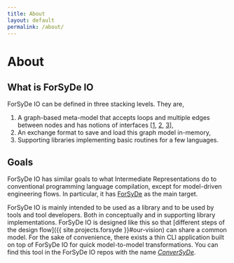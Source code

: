 ```yaml
---
title: About
layout: default
permalink: /about/
---
```


# About

## What is ForSyDe IO

ForSyDe IO can be defined in three stacking levels. They are,
  1. A graph-based meta-model that accepts loops and multiple edges between nodes 
     and has notions of interfaces [[1](https://en.wikipedia.org/wiki/Multigraph), [2](https://www.merriam-webster.com/dictionary/pseudograph),
     [3](https://mathworld.wolfram.com/Pseudograph.html)],
  2. An exchange format to save and load this graph model in-memory,
  3. Supporting libraries implementing basic routines for a few languages.

## Goals

ForSyDe IO has similar goals to what Intermediate Representations
do to conventional programming language compilation, except for model-driven engineering flows.
In particular, it has [ForSyDe]({{site.projects.forsyde}}) as the main target.

ForSyDe IO is mainly intended to be used as a library and to be used by tools and tool developers.
 Both in conceptually and in supporting library implementations. 
ForSyDe IO is designed like this so that [different steps of the design flow]({{ site.projects.forsyde }}#our-vision) can share a common model. 
For the sake of convenience, there exists a thin CLI application built on top of ForSyDe IO for quick model-to-model transformations.
You can find this tool in the ForSyDe IO repos with the name [_ConverSyDe_]({{site.baseurl}}/usage/conversyde).




